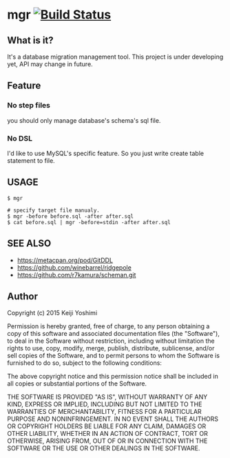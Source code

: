 # mgr [![Build Status](https://secure.travis-ci.org/walf443/mgr.png)](http://travis-ci.org/walf443/mgr)

## What is it?

It's a database migration management tool. This project is under developing yet, API may change in future.

## Feature

### No step files

you should only manage database's schema's sql file.

### No DSL

I'd like to use MySQL's specific feature. So you just write create table statement to file.


## USAGE

```
$ mgr

# specify target file manualy.
$ mgr -before before.sql -after after.sql
$ cat before.sql | mgr -before=stdin -after after.sql
```

SEE ALSO
-----------

 - https://metacpan.org/pod/GitDDL
 - https://github.com/winebarrel/ridgepole
 - https://github.com/r7kamura/scheman.git

Author
--------

Copyright (c) 2015 Keiji Yoshimi

Permission is hereby granted, free of charge, to any person obtaining a copy of this software and associated documentation files (the "Software"), to deal in the Software without restriction, including without limitation the rights to use, copy, modify, merge, publish, distribute, sublicense, and/or sell copies of the Software, and to permit persons to whom the Software is furnished to do so, subject to the following conditions:

The above copyright notice and this permission notice shall be included in all copies or substantial portions of the Software.

THE SOFTWARE IS PROVIDED "AS IS", WITHOUT WARRANTY OF ANY KIND, EXPRESS OR IMPLIED, INCLUDING BUT NOT LIMITED TO THE WARRANTIES OF MERCHANTABILITY, FITNESS FOR A PARTICULAR PURPOSE AND NONINFRINGEMENT. IN NO EVENT SHALL THE AUTHORS OR COPYRIGHT HOLDERS BE LIABLE FOR ANY CLAIM, DAMAGES OR OTHER LIABILITY, WHETHER IN AN ACTION OF CONTRACT, TORT OR OTHERWISE, ARISING FROM, OUT OF OR IN CONNECTION WITH THE SOFTWARE OR THE USE OR OTHER DEALINGS IN THE SOFTWARE.
